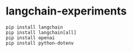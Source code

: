 # langchain-experiments

```
pip install langchain
pip install langchain[all]
pip install openai
pip install python-dotenv
```
